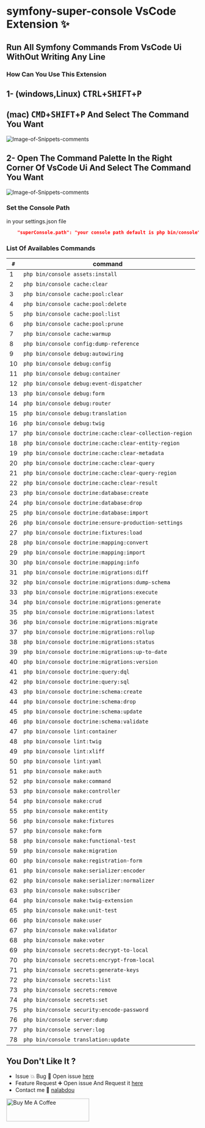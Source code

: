 # symfony-super-console VsCode Extension :sparkles:

## Run All Symfony Commands From VsCode Ui WithOut Writing Any Line 

### How Can You Use This Extension 

## 1- (windows,Linux) <kbd>CTRL</kbd>+<kbd>SHIFT</kbd>+<kbd>P</kbd>  
## (mac) <kbd>CMD</kbd>+<kbd>SHIFT</kbd>+<kbd>P</kbd>  And Select The Command You Want 

![Image-of-Snippets-comments](https://res.cloudinary.com/nalabdou/image/upload/v1585742454/ctrshitp.gif)

## 2- Open The Command Palette In the Right Corner Of VsCode Ui And Select The Command You Want

![Image-of-Snippets-comments](https://res.cloudinary.com/nalabdou/image/upload/v1585742465/commandp.gif)

### Set the Console Path
in your settings.json file
```json
    "superConsole.path": "your console path default is php bin/console"
```


### List Of Availables Commands

`#`|command
---|---
1|`php bin/console assets:install`
2|`php bin/console cache:clear`
3|`php bin/console cache:pool:clear`
4|`php bin/console cache:pool:delete`
5|`php bin/console cache:pool:list` 
6|`php bin/console cache:pool:prune` 
7|`php bin/console cache:warmup`
8|`php bin/console config:dump-reference `
9|`php bin/console debug:autowiring` 
10|`php bin/console debug:config`
11|`php bin/console debug:container`
12|`php bin/console debug:event-dispatcher`
13|`php bin/console debug:form`
14|`php bin/console debug:router`
15|`php bin/console debug:translation`
16|`php bin/console debug:twig`
17|`php bin/console doctrine:cache:clear-collection-region`
18|`php bin/console doctrine:cache:clear-entity-region`
19|`php bin/console doctrine:cache:clear-metadata`
20|`php bin/console doctrine:cache:clear-query`
21|`php bin/console doctrine:cache:clear-query-region`
22|`php bin/console doctrine:cache:clear-result`
23|`php bin/console doctrine:database:create`
24|`php bin/console doctrine:database:drop`
25|`php bin/console doctrine:database:import`
26|`php bin/console doctrine:ensure-production-settings`
27|`php bin/console doctrine:fixtures:load`
28|`php bin/console doctrine:mapping:convert` 
29|`php bin/console doctrine:mapping:import`
30|`php bin/console doctrine:mapping:info`
31|`php bin/console doctrine:migrations:diff`
32|`php bin/console doctrine:migrations:dump-schema`
33|`php bin/console doctrine:migrations:execute`
34|`php bin/console doctrine:migrations:generate`
35|`php bin/console doctrine:migrations:latest`
36|`php bin/console doctrine:migrations:migrate`
37|`php bin/console doctrine:migrations:rollup`
38|`php bin/console doctrine:migrations:status`
39|`php bin/console doctrine:migrations:up-to-date`
40|`php bin/console doctrine:migrations:version  `
41|`php bin/console doctrine:query:dql` 
42|`php bin/console doctrine:query:sql` 
43|`php bin/console doctrine:schema:create`
44|`php bin/console doctrine:schema:drop`
45|`php bin/console doctrine:schema:update`
46|`php bin/console doctrine:schema:validate`
47|`php bin/console lint:container`
48|`php bin/console lint:twig`
49|`php bin/console lint:xliff`
50|`php bin/console lint:yaml`
51|`php bin/console make:auth`
52|`php bin/console make:command`
53|`php bin/console make:controller`
54|`php bin/console make:crud`
55|`php bin/console make:entity`
56|`php bin/console make:fixtures`
57|`php bin/console make:form`
58|`php bin/console make:functional-test`
59|`php bin/console make:migration`
60|`php bin/console make:registration-form`
61|`php bin/console make:serializer:encoder`
62|`php bin/console make:serializer:normalizer`
63|`php bin/console make:subscriber`
64|`php bin/console make:twig-extension`
65|`php bin/console make:unit-test`
66|`php bin/console make:user`
67|`php bin/console make:validator`
68|`php bin/console make:voter`
69|`php bin/console secrets:decrypt-to-local`
70|`php bin/console secrets:encrypt-from-local`
71|`php bin/console secrets:generate-keys`
72|`php bin/console secrets:list`
73|`php bin/console secrets:remove`
74|`php bin/console secrets:set`
75|`php bin/console security:encode-password`
76|`php bin/console server:dump`
77|`php bin/console server:log`
78|`php bin/console translation:update`


## You Don't Like It ?

- Issue :boom:  Bug :bug: Open issue [here](https://github.com/nalabdou/Symfony-super-console/issues)
- Feature Request :heavy_plus_sign: Open issue And Request it [here](https://github.com/nalabdou/Symfony-super-console/issues)
- Contact me :speech_balloon: [nalabdou](mailto:hello@nalabdou.com)

<a href="https://www.buymeacoffee.com/nadim" target="_blank"><img src="https://cdn.buymeacoffee.com/buttons/v2/default-orange.png" alt="Buy Me A Coffee" style="height: 60px !important;width: 217px !important;" ></a>

